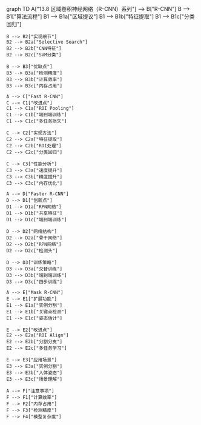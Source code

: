 graph TD
    A["13.8 区域卷积神经网络（R-CNN）系列"] --> B["R-CNN"]
    B --> B1["算法流程"]
    B1 --> B1a["区域提议"]
    B1 --> B1b["特征提取"]
    B1 --> B1c["分类回归"]
    
    B --> B2["实现细节"]
    B2 --> B2a["Selective Search"]
    B2 --> B2b["CNN特征"]
    B2 --> B2c["SVM分类"]
    
    B --> B3["优缺点"]
    B3 --> B3a["检测精度"]
    B3 --> B3b["计算效率"]
    B3 --> B3c["内存占用"]
    
    A --> C["Fast R-CNN"]
    C --> C1["改进点"]
    C1 --> C1a["ROI Pooling"]
    C1 --> C1b["端到端训练"]
    C1 --> C1c["多任务损失"]
    
    C --> C2["实现方法"]
    C2 --> C2a["特征提取"]
    C2 --> C2b["ROI处理"]
    C2 --> C2c["分类回归"]
    
    C --> C3["性能分析"]
    C3 --> C3a["速度提升"]
    C3 --> C3b["精度提升"]
    C3 --> C3c["内存优化"]
    
    A --> D["Faster R-CNN"]
    D --> D1["创新点"]
    D1 --> D1a["RPN网络"]
    D1 --> D1b["共享特征"]
    D1 --> D1c["端到端训练"]
    
    D --> D2["网络结构"]
    D2 --> D2a["骨干网络"]
    D2 --> D2b["RPN网络"]
    D2 --> D2c["检测头"]
    
    D --> D3["训练策略"]
    D3 --> D3a["交替训练"]
    D3 --> D3b["端到端训练"]
    D3 --> D3c["四步训练"]
    
    A --> E["Mask R-CNN"]
    E --> E1["扩展功能"]
    E1 --> E1a["实例分割"]
    E1 --> E1b["关键点检测"]
    E1 --> E1c["姿态估计"]
    
    E --> E2["改进点"]
    E2 --> E2a["ROI Align"]
    E2 --> E2b["分割分支"]
    E2 --> E2c["多任务学习"]
    
    E --> E3["应用场景"]
    E3 --> E3a["实例分割"]
    E3 --> E3b["人体姿态"]
    E3 --> E3c["场景理解"]
    
    A --> F["注意事项"]
    F --> F1["计算效率"]
    F --> F2["内存占用"]
    F --> F3["检测精度"]
    F --> F4["模型复杂度"] 